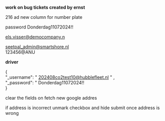 
**work on bug tickets created by ernst**

216
ad new column for number plate


password Donderdag11072024!!

els.visser@democompany.n





seetpal_admin@smartshore.nl  
123456@ANU

**driver**

{  
"_username": " 202408co2test10@hubblefleet.nl " ,  
	"_password": " Donderdag11072024!!    
}


clear the fields on fetch new  google addres

if address is incorrect 
unmark checkbox and hide submit once address is wrong